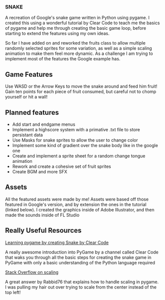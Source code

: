 ### SNAKE
A recreation of Google's snake game written in Python using pygame. I created this using a wonderful tutorial by Clear Code to teach me the basics of pygame and help me through creating the basic game loop, before starting to extend the features using my own ideas.

So far I have added on and reworked the fruits class to allow multiple randomly selected sprites for some variation, as well as a simple scaling animation to make them feel more dynamic. As a challenge I am trying to implement most of the features the Google example has.

## Game Features
Use WASD or the Arrow Keys to move the snake around and feed him fruit! Gain ten points for each piece of fruit consumed, but careful not to chomp yourself or hit a wall!

## Planned features
<ul>
    <li>Add start and endgame menus</li>
    <li>Implement a highscore system with a primative .txt file to store persistant data</li>
    <li>Use Masks for snake sprites to allow the user to change color</li>
    <li>Implement some kind of gradient over the snake body like in the google one</li>
    <li>Create and implement a sprite sheet for a random change tongue animation</li>
    <li>Rework and create a cohesive set of fruit sprites</li>
    <li>Create BGM and more SFX</li>
</ul>

## Assets
All the featured assets were made by me! Assets were based off those featured in Google's version, and by extension the ones in the tutorial (linked below). I created the graphics inside of Adobe Illustrator, and then made the sounds inside of FL Studio


## Really Useful Resources

[Learning pygame by creating Snake by Clear Code](https://www.youtube.com/watch?v=QFvqStqPCRU&list=LL&index=6)

A really awesome introduction into PyGame by a channel called Clear Code that waks you through all the basic steps for creating the snake game in PyGame with only a basic understanding of the Python language required


[Stack Overflow on scaling](https://stackoverflow.com/questions/59919826/how-do-i-scale-a-pygame-image-surface-with-respect-to-its-center)

A great answer by Rabbid76 that explains how to handle scaling in pygame. I was pulling my hair out over trying to scale from the center instead of the top left!